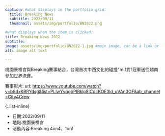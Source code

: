 ```yaml
---
caption: #what displays in the portfolio grid:
  title: Breaking News
  subtitle: 2022/09/11
  thumbnail: assets/img/portfolio/BN2022.png
  
#what displays when the item is clicked:
title: Breaking News 2022
subtitle: 
image: assets/img/portfolio/BN2022-1.jpg #main image, can be a link or a file in assets/img/portfolio
alt: image alt text

---
```

桃園景福宮與Breaking賽事結合，台灣首次中西文化的碰撞^m 
1對1冠軍送往越南參加世界決賽。

賽事影片:
url: https://www.youtube.com/watch?v=b8dxKBRYdsg&list=PLlwYvqgoPIBklp8ICdcKOE3ld_uVAn3OF&ab_channel=City4Crew

{:.list-inline} 
- 日期:2022/09/11 
- 地點:桃園景福宮 
- 活動內容:Breaking 4on4、1on1 

